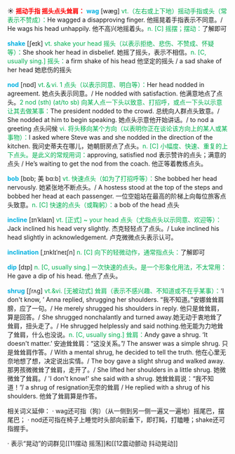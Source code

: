 ☀ <font color="red">**摇动手指 摇头点头耸肩：**</font>
<font color="sky blue">**wag**</font> [wæɡ] 
<font color="#00b050">vt.（左右或上下地）摇动手指或头（常表示不赞成）：</font>He wagged a disapproving finger. 他摇晃着手指表示不同意。/ He wags his head unhappily. 他不高兴地摇着头。<font color="#00b050">n. [C] 摇摆；摆动：</font>了解即可

<font color="sky blue">**shake**</font> [ʃeɪk] 
<font color="#00b050">vt. shake your head 摇头（以表示拒绝、悲伤、不赞成、怀疑等）：</font>She shook her head in disbelief. 她摇了摇头，表示不相信。<font color="#00b050">n. [C, usually sing.] 摇头：</font>a firm shake of his head 他坚定的摇头 / a sad shake of her head 她悲伤的摇头

<font color="sky blue">**nod**</font> [nɒd] 
<font color="#00b050">vt.＆vi. 1 点头（以表示同意、明白等）：</font>Her head nodded in agreement. 她点头表示同意。/ He nodded with satisfaction. 他满意地点了点头。<font color="#00b050">2 nod (sth) (at/to sb) 向某人点一下头以致意、打招呼，或点一下头以示意让其去做某事：</font>The president nodded to the crowd. 总统向人群点头致意。/ She nodded at him to begin speaking. 她点头示意他开始讲话。/ to nod a greeting 点头问候 <font color="#00b050">vi. 将头移向某个方向（以表明你正在谈论该方向上的某人或某事物）：</font>I asked where Steve was and she nodded in the direction of the kitchen. 我问史蒂夫在哪儿，她朝厨房点了点头。<font color="#00b050">n. [C] 小幅度、快速、重复的上下点头。是此义的常规用词：</font>approving, satisfied nod 表示赞许的点头；满意的点头 / He’s waiting to get the nod from the coach. 他正等着教练点头。
           
<font color="sky blue">**bob**</font> [bɒb; 美 bɑ:b]
<font color="#00b050">vt. 快速点头（如为了打招呼等）：</font>She bobbed her head nervously. 她紧张地不断点头。/ A hostess stood at the top of the steps and bobbed her head at each passenger. 一位空姐站在最高的阶梯上向每位旅客点头致意。<font color="#00b050">n. [C] 快速的点头（或鞠躬）：</font>a bob of the head 点头

<font color="sky blue">**incline**</font> [ɪnˈklaɪn]
<font color="#00b050">vt. [正式] ~ your head 点头（尤指点头以示同意、欢迎等）：</font>Jack inclined his head very slightly. 杰克轻轻点了点头。/ Luke inclined his head slightly in acknowledgement. 卢克微微点头表示认可。

<font color="sky blue">**inclination**</font> [ˌɪnklɪˈneɪʃn]
<font color="#00b050">n. [C] 向下的轻微动作，通常指点头：</font>了解即可        

<font color="sky blue">**dip**</font> [dɪp] 
<font color="#00b050">n. [C, usually sing.] 一次快速的点头。是一个形象化用法，不太常用：</font>He gave a dip of his head. 他点了点头。
           
<font color="sky blue">**shrug**</font> [ʃrʌg]
<font color="#00b050">vt.&vi. [无被动式] 耸肩（表示不感兴趣、不知道或不在乎某事）：</font>‘I don't know, ’ Anna replied, shrugging her shoulders. “我不知道。”安娜耸耸肩膀，应了一句。/ He merely shrugged his shoulders in reply. 他只是耸耸肩，算是回答。/ She shrugged nonchalantly and turned away.她无动于衷地耸了耸肩，扭头走了。/ He shrugged helplessly and said nothing.他无能为力地耸了耸肩，什么也没说。<font color="#00b050">n. [C, usually sing.] 耸肩：</font>Andy gave a shrug. ‘It doesn't matter.’ 安迪耸耸肩：“这没关系。”/ The answer was a simple shrug. 只是耸耸肩作答。/ With a mental shrug, he decided to tell the truth. 他在心里无奈地想了想，决定说出实情。/ The boy gave a slight shrug and walked away. 那男孩微微耸了耸肩，走开了。/ She lifted her shoulders in a little shrug. 她微微耸了耸肩。/ 'I don't know!' she said with a shrug. 她耸耸肩说：“我不知道！”/ a shrug of resignation无奈的耸肩 / He replied with a shrug of his shoulders. 他耸了耸肩算是作答。

相关词义延伸：
· wag还可指（狗）（从一侧到另一侧一遍又一遍地）摇尾巴，摆尾巴；
· nod还可指在椅子上睡觉时头部向前垂下，即打盹，打瞌睡；shake还可指握手。

· 表示“晃动”的词群见[[11摆动 摇荡]]和[[12震动颤动 抖动晃动]]
